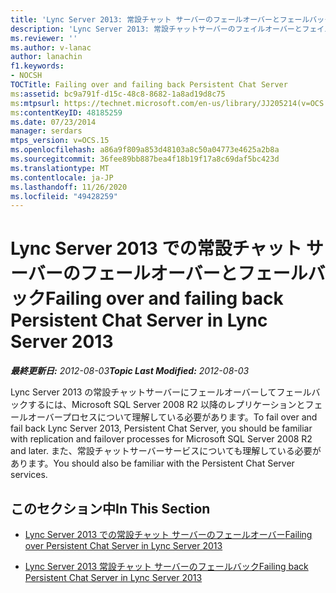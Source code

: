 ```yaml
---
title: 'Lync Server 2013: 常設チャット サーバーのフェールオーバーとフェールバック'
description: 'Lync Server 2013: 常設チャットサーバーのフェイルオーバーとフェイルバック'
ms.reviewer: ''
ms.author: v-lanac
author: lanachin
f1.keywords:
- NOCSH
TOCTitle: Failing over and failing back Persistent Chat Server
ms:assetid: bc9a791f-d15c-48c8-8682-1a8ad19d8c75
ms:mtpsurl: https://technet.microsoft.com/en-us/library/JJ205214(v=OCS.15)
ms:contentKeyID: 48185259
ms.date: 07/23/2014
manager: serdars
mtps_version: v=OCS.15
ms.openlocfilehash: a86a9f809a853d48103a8c50a04773e4625a2b8a
ms.sourcegitcommit: 36fee89bb887bea4f18b19f17a8c69daf5bc423d
ms.translationtype: MT
ms.contentlocale: ja-JP
ms.lasthandoff: 11/26/2020
ms.locfileid: "49428259"
---
```

# <a name="failing-over-and-failing-back-persistent-chat-server-in-lync-server-2013"></a><span data-ttu-id="5d5e0-103">Lync Server 2013 での常設チャット サーバーのフェールオーバーとフェールバック</span><span class="sxs-lookup"><span data-stu-id="5d5e0-103">Failing over and failing back Persistent Chat Server in Lync Server 2013</span></span>

<div data-xmlns="http://www.w3.org/1999/xhtml">

<div class="topic" data-xmlns="http://www.w3.org/1999/xhtml" data-msxsl="urn:schemas-microsoft-com:xslt" data-cs="https://msdn.microsoft.com/">

<div data-asp="https://msdn2.microsoft.com/asp">



</div>

<div id="mainSection">

<div id="mainBody"><span data-ttu-id="5d5e0-104">

<span> </span></span><span class="sxs-lookup"><span data-stu-id="5d5e0-104">

<span> </span></span></span>

<span data-ttu-id="5d5e0-105">_**最終更新日:** 2012-08-03_</span><span class="sxs-lookup"><span data-stu-id="5d5e0-105">_**Topic Last Modified:** 2012-08-03_</span></span>

<span data-ttu-id="5d5e0-106">Lync Server 2013 の常設チャットサーバーにフェールオーバーしてフェールバックするには、Microsoft SQL Server 2008 R2 以降のレプリケーションとフェールオーバープロセスについて理解している必要があります。</span><span class="sxs-lookup"><span data-stu-id="5d5e0-106">To fail over and fail back Lync Server 2013, Persistent Chat Server, you should be familiar with replication and failover processes for Microsoft SQL Server 2008 R2 and later.</span></span> <span data-ttu-id="5d5e0-107">また、常設チャットサーバーサービスについても理解している必要があります。</span><span class="sxs-lookup"><span data-stu-id="5d5e0-107">You should also be familiar with the Persistent Chat Server services.</span></span>

<div>

## <a name="in-this-section"></a><span data-ttu-id="5d5e0-108">このセクション中</span><span class="sxs-lookup"><span data-stu-id="5d5e0-108">In This Section</span></span>

  - [<span data-ttu-id="5d5e0-109">Lync Server 2013 での常設チャット サーバーのフェールオーバー</span><span class="sxs-lookup"><span data-stu-id="5d5e0-109">Failing over Persistent Chat Server in Lync Server 2013</span></span>](lync-server-2013-failing-over-persistent-chat-server.md)

  - [<span data-ttu-id="5d5e0-110">Lync Server 2013 常設チャット サーバーのフェールバック</span><span class="sxs-lookup"><span data-stu-id="5d5e0-110">Failing back Persistent Chat Server in Lync Server 2013</span></span>](lync-server-2013-failing-back-persistent-chat-server.md)

<span data-ttu-id="5d5e0-111"></div>

</div>

<span> </span>

</div>

</div>

</span><span class="sxs-lookup"><span data-stu-id="5d5e0-111"></div>

</div>

<span> </span>

</div>

</div>

</span></span></div>

